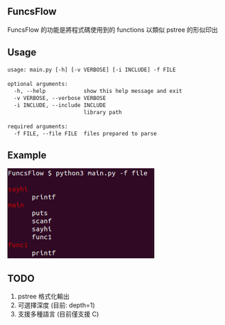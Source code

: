 ## FuncsFlow

FuncsFlow 的功能是將程式碼使用到的 functions 以類似 pstree 的形似印出

## Usage

```
usage: main.py [-h] [-v VERBOSE] [-i INCLUDE] -f FILE

optional arguments:
  -h, --help            show this help message and exit
  -v VERBOSE, --verbose VERBOSE
  -i INCLUDE, --include INCLUDE
                        library path

required arguments:
  -f FILE, --file FILE  files prepared to parse
```


## Example

![example](/FuncsFlow/example.png)

## TODO

1. pstree 格式化輸出
2. 可選擇深度 (目前: depth=1)
3. 支援多種語言 (目前僅支援 C) 
